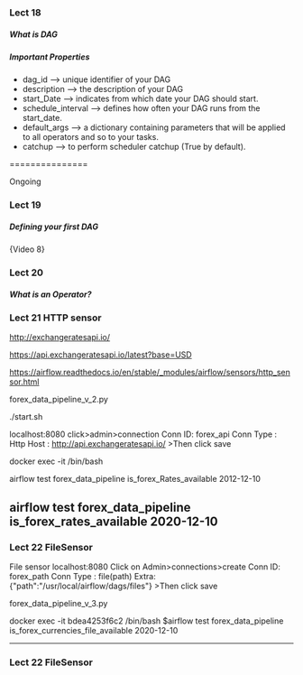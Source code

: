### Lect 18
##### What is DAG


##### Important Properties

* dag_id --> unique identifier of your DAG
* description --> the description of your DAG
* start_Date --> indicates from which date your DAG should start.
* schedule_interval --> defines how often your DAG runs from the start_date.
* default_args --> a dictionary containing parameters that will be applied to all operators and so to your tasks.
* catchup --> to perform scheduler catchup (True by default).

===============

Ongoing
### Lect 19
##### Defining your first DAG

{Video 8}


### Lect 20
##### What is an Operator?


### Lect 21 HTTP sensor
http://exchangeratesapi.io/

https://api.exchangeratesapi.io/latest?base=USD


https://airflow.readthedocs.io/en/stable/_modules/airflow/sensors/http_sensor.html


forex_data_pipeline_v_2.py

./start.sh

localhost:8080
    click>admin>connection
        Conn ID: forex_api
        Conn Type : Http
        Host : http://api.exchangeratesapi.io/
        >Then click save


docker exec -it <containerID> /bin/bash

airflow test forex_data_pipeline is_forex_Rates_available 2012-12-10 

airflow test forex_data_pipeline is_forex_rates_available 2020-12-10
-------    

### Lect 22 FileSensor 
File sensor 
localhost:8080
    Click on Admin>connections>create
        Conn ID: forex_path
        Conn Type : file(path)
        Extra: {"path":"/usr/local/airflow/dags/files"}
        >Then click save

forex_data_pipeline_v_3.py



docker exec -it bdea4253f6c2 /bin/bash
$airflow test forex_data_pipeline is_forex_currencies_file_available 2020-12-10

-------    

### Lect 22 FileSensor 